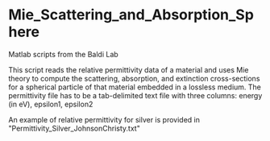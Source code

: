 # Mie_Scattering_and_Absorption_Sphere
Matlab scripts from the Baldi Lab

This script reads the relative permittivity data of a material and uses Mie theory to compute the scattering, absorption, and extinction cross-sections for a spherical particle of that material embedded in a lossless medium.
The permittivity file has to be a tab-delimited text file with three columns: energy (in eV), epsilon1, epsilon2

An example of relative permittivity for silver is provided in "Permittivity_Silver_JohnsonChristy.txt"
